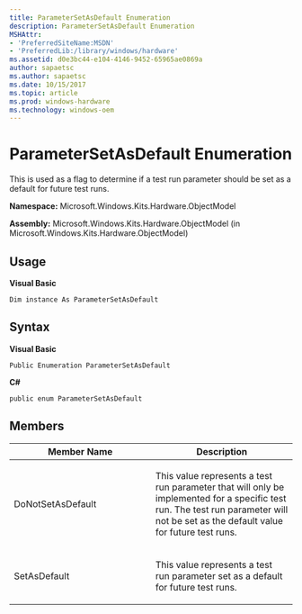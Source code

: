 ```yaml
---
title: ParameterSetAsDefault Enumeration
description: ParameterSetAsDefault Enumeration
MSHAttr:
- 'PreferredSiteName:MSDN'
- 'PreferredLib:/library/windows/hardware'
ms.assetid: d0e3bc44-e104-4146-9452-65965ae0869a
author: sapaetsc
ms.author: sapaetsc
ms.date: 10/15/2017
ms.topic: article
ms.prod: windows-hardware
ms.technology: windows-oem
---
```


# ParameterSetAsDefault Enumeration


This is used as a flag to determine if a test run parameter should be set as a default for future test runs.

**Namespace:** Microsoft.Windows.Kits.Hardware.ObjectModel

**Assembly:** Microsoft.Windows.Kits.Hardware.ObjectModel (in Microsoft.Windows.Kits.Hardware.ObjectModel)

## <span id="Usage"></span><span id="usage"></span><span id="USAGE"></span>Usage


**Visual Basic**

`Dim instance As ParameterSetAsDefault`

## <span id="Syntax"></span><span id="syntax"></span><span id="SYNTAX"></span>Syntax


**Visual Basic**

`Public Enumeration ParameterSetAsDefault`

**C#**

`public enum ParameterSetAsDefault`

## <span id="Members"></span><span id="members"></span><span id="MEMBERS"></span>Members


<table>
<colgroup>
<col width="50%" />
<col width="50%" />
</colgroup>
<thead>
<tr class="header">
<th>Member Name</th>
<th>Description</th>
</tr>
</thead>
<tbody>
<tr class="odd">
<td><p>DoNotSetAsDefault</p></td>
<td><p>This value represents a test run parameter that will only be implemented for a specific test run. The test run parameter will not be set as the default value for future test runs.</p></td>
</tr>
<tr class="even">
<td><p>SetAsDefault</p></td>
<td><p>This value represents a test run parameter set as a default for future test runs.</p></td>
</tr>
</tbody>
</table>

 

 

 






